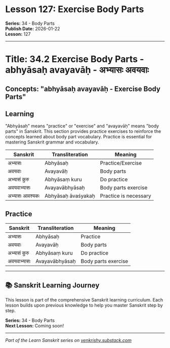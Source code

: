 # Lesson 127: Exercise Body Parts

**Series:** 34 - Body Parts  
**Publish Date:** 2026-01-22  
**Lesson:** 127

---

# Title: 34.2 Exercise Body Parts - abhyāsaḥ avayavāḥ - अभ्यासः अवयवाः
## Concepts: "abhyāsaḥ avayavāḥ - Exercise Body Parts"

## Learning
"Abhyāsaḥ" means "practice" or "exercise" and "avayavāḥ" means "body parts" in Sanskrit. This section provides practice exercises to reinforce the concepts learned about body part vocabulary. Practice is essential for mastering Sanskrit grammar and vocabulary.

| Sanskrit           | Transliteration      | Meaning                          |
| ------------------ | -------------------- | -------------------------------- |
| अभ्यासः            | Abhyāsaḥ            | Practice/Exercise                |
| अवयवाः            | Avayavāḥ             | Body parts                       |
| अभ्यासं कुरु       | Abhyāsaṃ kuru       | Do practice                      |
| अवयवाभ्यासः      | Avayavābhyāsaḥ       | Body parts exercise              |
| अभ्यासः आवश्यकः    | Abhyāsaḥ āvaśyakaḥ  | Practice is necessary            |

## Practice
| Sanskrit           | Transliteration      | Meaning                          |
| ------------------ | -------------------- | -------------------------------- |
| अभ्यासः            | Abhyāsaḥ            | Practice                         |
| अवयवाः            | Avayavāḥ             | Body parts                       |
| अभ्यासं कुरु       | Abhyāsaṃ kuru       | Do practice                      |
| अवयवाभ्यासः      | Avayavābhyāsaḥ       | Body parts exercise              |

---

## 📚 Sanskrit Learning Journey

This lesson is part of the comprehensive Sanskrit learning curriculum. Each lesson builds upon previous knowledge to help you master Sanskrit step by step.

**Series:** 34 - Body Parts  
**Next Lesson:** Coming soon!

---
*Part of the Learn Sanskrit series on [venkrishy.substack.com](https://venkrishy.substack.com/s/learn_sanskrit)*
